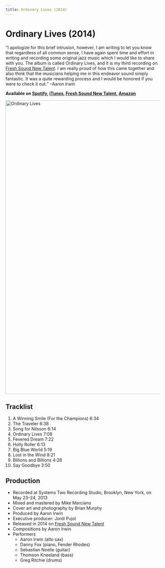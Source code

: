 ```yaml
---
title: Ordinary Lives (2014)
---
```


# Ordinary Lives (2014)

<q>I apologize for this brief intrusion, however, I am writing to let you know that regardless of all common sense, I have again spent time and effort in writing and recording some original jazz music which I would like to share with you. The album is called Ordinary Lives, and it is my third recording on [Fresh Sound New Talent](https://www.freshsoundrecords.com/12360-aaron-irwin-albums). I am really proud of how this came together and also think that the musicians helping me in this endeavor sound simply fantastic. It was a quite rewarding process and I would be honored if you were to check it out.</q> –Aaron Irwin

**Available on [Spotify](https://open.spotify.com/album/5Eg6qgY7lFjj2CLgurRLMM), [iTunes](https://itunes.apple.com/us/album/aaron-irwin-ordinary-lives-feat-danny-fox-sebastian/821534539), [Fresh Sound New Talent](https://www.freshsoundrecords.com/aaron-irwin-albums/6080-ordinary-lives.html), [Amazon](http://www.amazon.com/Aaron-Irwin-Ordinary-Lives-Irwin/dp/B00HUCG2NU/)**

<img
  alt="Ordinary Lives"
  width="960"
  height="960"
  src="https://images-na.ssl-images-amazon.com/images/I/81G1gSjngyL._SL960_.jpg"
  />

## Tracklist

1. A Winning Smile (For the Champions) 6:34
2. The Traveler 6:38
3. Song for Nilsson 6:14
4. Ordinary Lives 7:08
5. Fevered Dream 7:22
6. Holly Roller 6:13
7. Big Blue World 5:19
8. Lost in the Wind 8:21
9. Billions and Billions 4:28
10. Say Goodbye 3:50

## Production

- Recorded at Systems Two Recording Studio, Brooklyn, New York, on May 23–24, 2013
- Mixed and mastered by Mike Marciano
- Cover art and photography by Brian Murphy
- Produced by Aaron Irwin
- Executive producer: Jordi Pujol
- Released in 2014 on [Fresh Sound New Talent](https://www.freshsoundrecords.com/aaron-irwin-albums/6080-ordinary-lives.html)
- Compositions by Aaron Irwin
- Performers
  - Aaron Irwin (alto sax)
  - Danny Fox (piano, Fender Rhodes)
  - Sebastian Noelle (guitar)
  - Thomson Kneeland (bass)
  - Greg Ritchie (drums)
